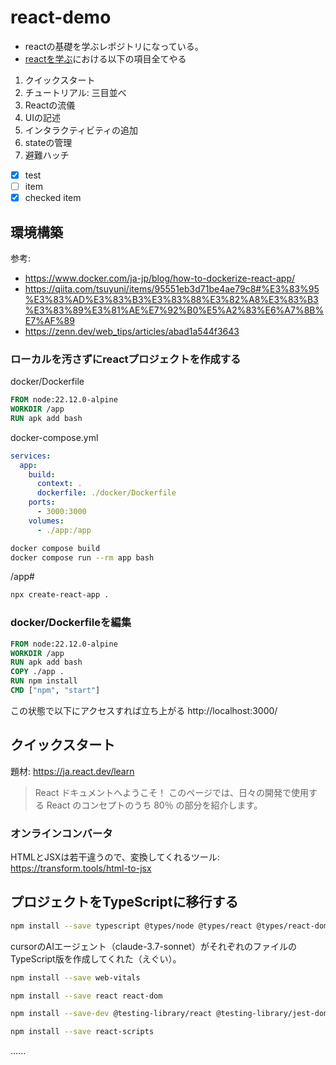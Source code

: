 # react-demo
- reactの基礎を学ぶレポジトリになっている。
- [reactを学ぶ](https://ja.react.dev/learn)における以下の項目全てやる
1. クイックスタート
2. チュートリアル: 三目並べ
3. Reactの流儀
4. UIの記述
5. インタラクティビティの追加
6. stateの管理
7. 避難ハッチ
- [x] test
- [ ] item
- [x] checked item

## 環境構築
参考: 
- https://www.docker.com/ja-jp/blog/how-to-dockerize-react-app/
- https://qiita.com/tsuyuni/items/95551eb3d71be4ae79c8#%E3%83%95%E3%83%AD%E3%83%B3%E3%83%88%E3%82%A8%E3%83%B3%E3%83%89%E3%81%AE%E7%92%B0%E5%A2%83%E6%A7%8B%E7%AF%89
- https://zenn.dev/web_tips/articles/abad1a544f3643

### ローカルを汚さずにreactプロジェクトを作成する
docker/Dockerfile
```Dockerfile
FROM node:22.12.0-alpine
WORKDIR /app
RUN apk add bash
```

docker-compose.yml
```yml
services:
  app:
    build:
      context: .
      dockerfile: ./docker/Dockerfile
    ports:
      - 3000:3000
    volumes:
      - ./app:/app
```

```bash
docker compose build 
docker compose run --rm app bash
```

/app#
```bash
npx create-react-app .
```

### docker/Dockerfileを編集

```Dockerfile
FROM node:22.12.0-alpine
WORKDIR /app
RUN apk add bash
COPY ./app .
RUN npm install
CMD ["npm", "start"]
```

この状態で以下にアクセスすれば立ち上がる
http://localhost:3000/

## クイックスタート
題材: https://ja.react.dev/learn
>React ドキュメントへようこそ！ このページでは、日々の開発で使用する React のコンセプトのうち 80％ の部分を紹介します。

### オンラインコンバータ
HTMLとJSXは若干違うので、変換してくれるツール: https://transform.tools/html-to-jsx

## プロジェクトをTypeScriptに移行する

```bash
npm install --save typescript @types/node @types/react @types/react-dom @types/jest
```
cursorのAIエージェント（claude-3.7-sonnet）がそれぞれのファイルのTypeScript版を作成してくれた（えぐい）。
```bash
npm install --save web-vitals
```
```bash
npm install --save react react-dom
```
```bash
npm install --save-dev @testing-library/react @testing-library/jest-dom
```
```bash
npm install --save react-scripts
```
......
